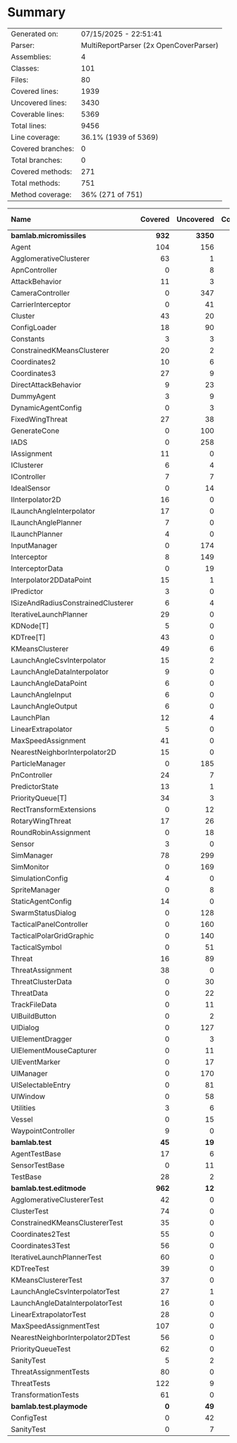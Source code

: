 ﻿# Summary
|||
|:---|:---|
| Generated on: | 07/15/2025 - 22:51:41 |
| Parser: | MultiReportParser (2x OpenCoverParser) |
| Assemblies: | 4 |
| Classes: | 101 |
| Files: | 80 |
| Covered lines: | 1939 |
| Uncovered lines: | 3430 |
| Coverable lines: | 5369 |
| Total lines: | 9456 |
| Line coverage: | 36.1% (1939 of 5369) |
| Covered branches: | 0 |
| Total branches: | 0 |
| Covered methods: | 271 |
| Total methods: | 751 |
| Method coverage: | 36% (271 of 751) |

|**Name**|**Covered**|**Uncovered**|**Coverable**|**Total**|**Line coverage**|**Covered**|**Total**|**Branch coverage**|**Covered**|**Total**|**Method coverage**|
|:---|---:|---:|---:|---:|---:|---:|---:|---:|---:|---:|---:|
|**bamlab.micromissiles**|**932**|**3350**|**4282**|**9414**|**21.7%**|**0**|**0**|****|**159**|**631**|**25.1%**|
|Agent|104|156|260|465|40%|0|0||21|46|45.6%|
|AgglomerativeClusterer|63|1|64|101|98.4%|0|0||2|3|66.6%|
|ApnController|0|8|8|20|0%|0|0||0|2|0%|
|AttackBehavior|11|3|14|51|78.5%|0|0||2|3|66.6%|
|CameraController|0|347|347|643|0%|0|0||0|36|0%|
|CarrierInterceptor|0|41|41|69|0%|0|0||0|6|0%|
|Cluster|43|20|63|122|68.2%|0|0||13|17|76.4%|
|ConfigLoader|18|90|108|156|16.6%|0|0||2|13|15.3%|
|Constants|3|3|6|17|50%|0|0||1|2|50%|
|ConstrainedKMeansClusterer|20|2|22|123|90.9%|0|0||2|2|100%|
|Coordinates2|10|6|16|80|62.5%|0|0||2|4|50%|
|Coordinates3|27|9|36|80|75%|0|0||5|8|62.5%|
|DirectAttackBehavior|9|23|32|74|28.1%|0|0||1|2|50%|
|DummyAgent|3|9|12|465|25%|0|0||1|5|20%|
|DynamicAgentConfig|0|3|3|132|0%|0|0||0|1|0%|
|FixedWingThreat|27|38|65|120|41.5%|0|0||3|9|33.3%|
|GenerateCone|0|100|100|144|0%|0|0||0|9|0%|
|IADS|0|258|258|421|0%|0|0||0|28|0%|
|IAssignment|11|0|11|42|100%|0|0||3|3|100%|
|IClusterer|6|4|10|56|60%|0|0||3|4|75%|
|IController|7|7|14|30|50%|0|0||2|4|50%|
|IdealSensor|0|14|14|25|0%|0|0||0|2|0%|
|IInterpolator2D|16|0|16|86|100%|0|0||3|3|100%|
|ILaunchAngleInterpolator|17|0|17|106|100%|0|0||3|3|100%|
|ILaunchAnglePlanner|7|0|7|63|100%|0|0||2|2|100%|
|ILaunchPlanner|4|0|4|50|100%|0|0||1|1|100%|
|InputManager|0|174|174|234|0%|0|0||0|15|0%|
|Interceptor|8|149|157|242|5%|0|0||2|17|11.7%|
|InterceptorData|0|19|19|99|0%|0|0||0|4|0%|
|Interpolator2DDataPoint|15|1|16|86|93.7%|0|0||4|5|80%|
|IPredictor|3|0|3|37|100%|0|0||1|1|100%|
|ISizeAndRadiusConstrainedClusterer|6|4|10|56|60%|0|0||2|2|100%|
|IterativeLaunchPlanner|29|0|29|79|100%|0|0||2|2|100%|
|KDNode[T]|5|0|5|87|100%|0|0||1|1|100%|
|KDTree[T]|43|0|43|87|100%|0|0||4|4|100%|
|KMeansClusterer|49|6|55|123|89%|0|0||4|4|100%|
|LaunchAngleCsvInterpolator|15|2|17|106|88.2%|0|0||2|2|100%|
|LaunchAngleDataInterpolator|9|0|9|106|100%|0|0||2|2|100%|
|LaunchAngleDataPoint|6|0|6|63|100%|0|0||3|3|100%|
|LaunchAngleInput|6|0|6|63|100%|0|0||3|3|100%|
|LaunchAngleOutput|6|0|6|63|100%|0|0||3|3|100%|
|LaunchPlan|12|4|16|50|75%|0|0||6|7|85.7%|
|LinearExtrapolator|5|0|5|14|100%|0|0||2|2|100%|
|MaxSpeedAssignment|41|0|41|77|100%|0|0||1|1|100%|
|NearestNeighborInterpolator2D|15|0|15|86|100%|0|0||3|3|100%|
|ParticleManager|0|185|185|276|0%|0|0||0|28|0%|
|PnController|24|7|31|61|77.4%|0|0||2|2|100%|
|PredictorState|13|1|14|37|92.8%|0|0||5|6|83.3%|
|PriorityQueue[T]|34|3|37|59|91.8%|0|0||6|7|85.7%|
|RectTransformExtensions|0|12|12|18|0%|0|0||0|4|0%|
|RotaryWingThreat|17|26|43|76|39.5%|0|0||2|8|25%|
|RoundRobinAssignment|0|18|18|46|0%|0|0||0|2|0%|
|Sensor|3|0|3|29|100%|0|0||1|1|100%|
|SimManager|78|299|377|607|20.6%|0|0||8|48|16.6%|
|SimMonitor|0|169|169|255|0%|0|0||0|20|0%|
|SimulationConfig|4|0|4|132|100%|0|0||1|1|100%|
|SpriteManager|0|8|8|98|0%|0|0||0|1|0%|
|StaticAgentConfig|14|0|14|65|100%|0|0||5|5|100%|
|SwarmStatusDialog|0|128|128|169|0%|0|0||0|16|0%|
|TacticalPanelController|0|160|160|265|0%|0|0||0|29|0%|
|TacticalPolarGridGraphic|0|140|140|225|0%|0|0||0|15|0%|
|TacticalSymbol|0|51|51|98|0%|0|0||0|11|0%|
|Threat|16|89|105|189|15.2%|0|0||4|11|36.3%|
|ThreatAssignment|38|0|38|73|100%|0|0||5|5|100%|
|ThreatClusterData|0|30|30|68|0%|0|0||0|8|0%|
|ThreatData|0|22|22|99|0%|0|0||0|5|0%|
|TrackFileData|0|11|11|99|0%|0|0||0|7|0%|
|UIBuildButton|0|2|2|11|0%|0|0||0|2|0%|
|UIDialog|0|127|127|233|0%|0|0||0|18|0%|
|UIElementDragger|0|3|3|12|0%|0|0||0|1|0%|
|UIElementMouseCapturer|0|11|11|20|0%|0|0||0|3|0%|
|UIEventMarker|0|17|17|29|0%|0|0||0|4|0%|
|UIManager|0|170|170|262|0%|0|0||0|30|0%|
|UISelectableEntry|0|81|81|138|0%|0|0||0|15|0%|
|UIWindow|0|58|58|100|0%|0|0||0|9|0%|
|Utilities|3|6|9|17|33.3%|0|0||1|3|33.3%|
|Vessel|0|15|15|27|0%|0|0||0|5|0%|
|WaypointController|9|0|9|22|100%|0|0||2|2|100%|
|**bamlab.test**|**45**|**19**|**64**|**109**|**70.3%**|**0**|**0**|****|**9**|**12**|**75%**|
|AgentTestBase|17|6|23|40|73.9%|0|0||3|4|75%|
|SensorTestBase|0|11|11|25|0%|0|0||0|2|0%|
|TestBase|28|2|30|44|93.3%|0|0||6|6|100%|
|**bamlab.test.editmode**|**962**|**12**|**974**|**2130**|**98.7%**|**0**|**0**|****|**103**|**105**|**98%**|
|AgglomerativeClustererTest|42|0|42|69|100%|0|0||6|6|100%|
|ClusterTest|74|0|74|99|100%|0|0||8|8|100%|
|ConstrainedKMeansClustererTest|35|0|35|150|100%|0|0||6|6|100%|
|Coordinates2Test|55|0|55|158|100%|0|0||8|8|100%|
|Coordinates3Test|56|0|56|158|100%|0|0||8|8|100%|
|IterativeLaunchPlannerTest|60|0|60|97|100%|0|0||10|10|100%|
|KDTreeTest|39|0|39|55|100%|0|0||4|4|100%|
|KMeansClustererTest|37|0|37|150|100%|0|0||4|4|100%|
|LaunchAngleCsvInterpolatorTest|27|1|28|87|96.4%|0|0||4|4|100%|
|LaunchAngleDataInterpolatorTest|16|0|16|87|100%|0|0||4|4|100%|
|LinearExtrapolatorTest|28|0|28|42|100%|0|0||4|4|100%|
|MaxSpeedAssignmentTest|107|0|107|181|100%|0|0||5|5|100%|
|NearestNeighborInterpolator2DTest|56|0|56|107|100%|0|0||7|7|100%|
|PriorityQueueTest|62|0|62|87|100%|0|0||7|7|100%|
|SanityTest|5|2|7|22|71.4%|0|0||2|2|100%|
|ThreatAssignmentTests|80|0|80|176|100%|0|0||4|4|100%|
|ThreatTests|122|9|131|304|93.1%|0|0||9|11|81.8%|
|TransformationTests|61|0|61|101|100%|0|0||3|3|100%|
|**bamlab.test.playmode**|**0**|**49**|**49**|**97**|**0%**|**0**|**0**|****|**0**|**3**|**0%**|
|ConfigTest|0|42|42|73|0%|0|0||0|2|0%|
|SanityTest|0|7|7|24|0%|0|0||0|1|0%|
